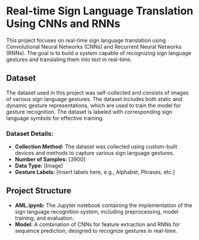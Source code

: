 # Real-time Sign Language Translation Using CNNs and RNNs

This project focuses on real-time sign language translation using Convolutional Neural Networks (CNNs) and Recurrent Neural Networks (RNNs). The goal is to build a system capable of recognizing sign language gestures and translating them into text in real-time.

## Dataset

The dataset used in this project was self-collected and consists of images of various sign language gestures. The dataset includes both static and dynamic gesture representations, which are used to train the model for gesture recognition. The dataset is labeled with corresponding sign language symbols for effective training.

### Dataset Details:
- **Collection Method:** The dataset was collected using custom-built devices and methods to capture various sign language gestures.
- **Number of Samples:** [3900]
- **Data Type:** [Image]
- **Gesture Labels:** [Insert labels here, e.g., Alphabet, Phrases, etc.]

## Project Structure

- **AML.ipynb:** The Jupyter notebook containing the implementation of the sign language recognition system, including preprocessing, model training, and evaluation.
- **Model:** A combination of CNNs for feature extraction and RNNs for sequence prediction, designed to recognize gestures in real-time.
